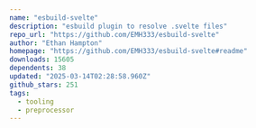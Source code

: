 ```yaml
---
name: "esbuild-svelte"
description: "esbuild plugin to resolve .svelte files"
repo_url: "https://github.com/EMH333/esbuild-svelte"
author: "Ethan Hampton"
homepage: "https://github.com/EMH333/esbuild-svelte#readme"
downloads: 15605
dependents: 38
updated: "2025-03-14T02:28:58.960Z"
github_stars: 251
tags: 
  - tooling
  - preprocessor
---
```

